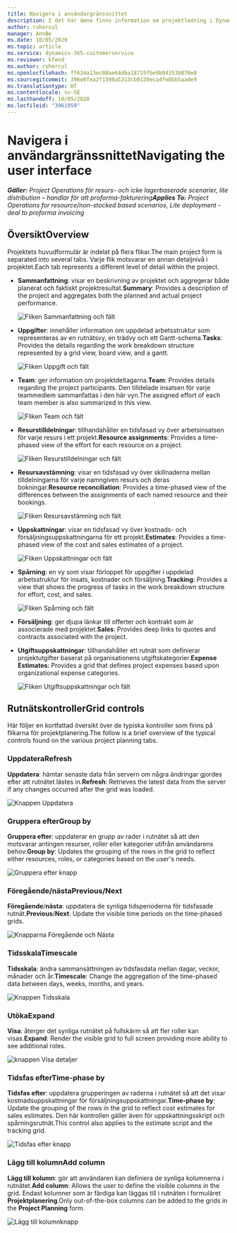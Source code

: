 ```yaml
---
title: Navigera i användargränssnittet
description: I det här ämne finns information om projektledning i Dynamics 365 i projektåtgärder.
author: ruhercul
manager: AnnBe
ms.date: 10/05/2020
ms.topic: article
ms.service: dynamics-365-customerservice
ms.reviewer: kfend
ms.author: ruhercul
ms.openlocfilehash: ff624a13ec88ae64dba18715fbe9b94353b070e8
ms.sourcegitcommit: 396e0fea2f1598a5313cb0128eca4fe0bb5aade9
ms.translationtype: HT
ms.contentlocale: sv-SE
ms.lasthandoff: 10/05/2020
ms.locfileid: "3961959"
---
```

# <a name="navigating-the-user-interface"></a><span data-ttu-id="205e5-103">Navigera i användargränssnittet</span><span class="sxs-lookup"><span data-stu-id="205e5-103">Navigating the user interface</span></span>

<span data-ttu-id="205e5-104">_**Gäller:** Project Operations för resurs- och icke lagerbaserade scenarier, lite distribution – handlar för att proforma-fakturering_</span><span class="sxs-lookup"><span data-stu-id="205e5-104">_**Applies To:** Project Operations for resource/non-stocked based scenarios, Lite deployment - deal to proforma invoicing_</span></span>

## <a name="overview"></a><span data-ttu-id="205e5-105">Översikt</span><span class="sxs-lookup"><span data-stu-id="205e5-105">Overview</span></span>

<span data-ttu-id="205e5-106">Projektets huvudformulär är indelat på flera flikar.</span><span class="sxs-lookup"><span data-stu-id="205e5-106">The main project form is separated into several tabs.</span></span> <span data-ttu-id="205e5-107">Varje flik motsvarar en annan detaljnivå i projektet.</span><span class="sxs-lookup"><span data-stu-id="205e5-107">Each tab represents a different level of detail within the project.</span></span>

- <span data-ttu-id="205e5-108">**Sammanfattning**: visar en beskrivning av projektet och aggregerar både planerat och faktiskt projektresultat.</span><span class="sxs-lookup"><span data-stu-id="205e5-108">**Summary**: Provides a description of the project and aggregates both the planned and actual project performance.</span></span>

    ![Fliken Sammanfattning och fält](media/navigation7.png)

- <span data-ttu-id="205e5-110">**Uppgifter**: innehåller information om uppdelad arbetsstruktur som representeras av en rutnätsvy, en trädvy och ett Gantt-schema.</span><span class="sxs-lookup"><span data-stu-id="205e5-110">**Tasks**: Provides the details regarding the work breakdown structure represented by a grid view, board view, and a gantt.</span></span>

    ![Fliken Uppgift och fält](media/navigation8.png)

- <span data-ttu-id="205e5-112">**Team**: ger information om projektdeltagarna.</span><span class="sxs-lookup"><span data-stu-id="205e5-112">**Team**: Provides details regarding the project participants.</span></span> <span data-ttu-id="205e5-113">Den tilldelade insatsen för varje teammedlem sammanfattas i den här vyn.</span><span class="sxs-lookup"><span data-stu-id="205e5-113">The assigned effort of each team member is also summarized in this view.</span></span>

    ![Fliken Team och fält](media/navigation9.png)

- <span data-ttu-id="205e5-115">**Resurstilldelningar**: tillhandahåller en tidsfasad vy över arbetsinsatsen för varje resurs i ett projekt.</span><span class="sxs-lookup"><span data-stu-id="205e5-115">**Resource assignments**: Provides a time-phased view of the effort for each resource on a project.</span></span>

    ![Fliken Resurstilldelningar och fält](media/navigation10.png)

- <span data-ttu-id="205e5-117">**Resursavstämning**: visar en tidsfasad vy över skillnaderna mellan tilldelningarna för varje namngiven resurs och deras bokningar.</span><span class="sxs-lookup"><span data-stu-id="205e5-117">**Resource reconciliation**: Provides a time-phased view of the differences between the assignments of each named resource and their bookings.</span></span>

    ![Fliken Resursavstämning och fält](media/navigation11.png)

- <span data-ttu-id="205e5-119">**Uppskattningar**: visar en tidsfasad vy över kostnads- och försäljningsuppskattningarna för ett projekt.</span><span class="sxs-lookup"><span data-stu-id="205e5-119">**Estimates**: Provides a time-phased view of the cost and sales estimates of a project.</span></span>

    ![Fliken Uppskattningar och fält](media/navigation12.png)

- <span data-ttu-id="205e5-121">**Spårning**: en vy som visar förloppet för uppgifter i uppdelad arbetsstruktur för insats, kostnader och försäljning.</span><span class="sxs-lookup"><span data-stu-id="205e5-121">**Tracking**: Provides a view that shows the progress of tasks in the work breakdown structure for effort, cost, and sales.</span></span>

    ![Fliken Spårning och fält](media/navigation13.png)

- <span data-ttu-id="205e5-123">**Försäljning**: ger djupa länkar till offerter och kontrakt som är associerade med projektet.</span><span class="sxs-lookup"><span data-stu-id="205e5-123">**Sales**: Provides deep links to quotes and contracts associated with the project.</span></span>

- <span data-ttu-id="205e5-124">**Utgiftsuppskattningar**: tillhandahåller ett rutnät som definierar projektutgifter baserat på organisationens utgiftskategorier.</span><span class="sxs-lookup"><span data-stu-id="205e5-124">**Expense Estimates**: Provides a grid that defines project expenses based upon organizational expense categories.</span></span>

    ![Fliken Utgiftsuppskattningar och fält](media/navigation14.png)

## <a name="grid-controls"></a><span data-ttu-id="205e5-126">Rutnätskontroller</span><span class="sxs-lookup"><span data-stu-id="205e5-126">Grid controls</span></span>

<span data-ttu-id="205e5-127">Här följer en kortfattad översikt över de typiska kontroller som finns på flikarna för projektplanering.</span><span class="sxs-lookup"><span data-stu-id="205e5-127">The follow is a brief overview of the typical controls found on the various project planning tabs.</span></span>

### <a name="refresh"></a><span data-ttu-id="205e5-128">Uppdatera</span><span class="sxs-lookup"><span data-stu-id="205e5-128">Refresh</span></span>

<span data-ttu-id="205e5-129">**Uppdatera**: hämtar senaste data från servern om några ändringar gjordes efter att rutnätet lästes in.</span><span class="sxs-lookup"><span data-stu-id="205e5-129">**Refresh**: Retrieves the latest data from the server if any changes occurred after the grid was loaded.</span></span>

![Knappen Uppdatera](media/navigation7.png)

### <a name="group-by"></a><span data-ttu-id="205e5-131">Gruppera efter</span><span class="sxs-lookup"><span data-stu-id="205e5-131">Group by</span></span>

<span data-ttu-id="205e5-132">**Gruppera efter**: uppdaterar en grupp av rader i rutnätet så att den motsvarar antingen resurser, roller eller kategorier utifrån användarens behov.</span><span class="sxs-lookup"><span data-stu-id="205e5-132">**Group by**: Updates the grouping of the rows in the grid to reflect either resources, roles, or categories based on the user's needs.</span></span>

![Gruppera efter knapp](media/navigation6.png)

### <a name="previousnext"></a><span data-ttu-id="205e5-134">Föregående/nästa</span><span class="sxs-lookup"><span data-stu-id="205e5-134">Previous/Next</span></span>

<span data-ttu-id="205e5-135">**Föregående**/**nästa**: uppdatera de synliga tidsperioderna för tidsfasade rutnät.</span><span class="sxs-lookup"><span data-stu-id="205e5-135">**Previous**/**Next**: Update the visible time periods on the time-phased grids.</span></span>

![Knapparna Föregående och Nästa](media/navigation2.png)

### <a name="timescale"></a><span data-ttu-id="205e5-137">Tidsskala</span><span class="sxs-lookup"><span data-stu-id="205e5-137">Timescale</span></span>

<span data-ttu-id="205e5-138">**Tidsskala**: ändra sammansättningen av tidsfasdata mellan dagar, veckor, månader och år.</span><span class="sxs-lookup"><span data-stu-id="205e5-138">**Timescale**: Change the aggregation of the time-phased data between days, weeks, months, and years.</span></span>

![Knappen Tidsskala](media/navigation3.png)

### <a name="expand"></a><span data-ttu-id="205e5-140">Utöka</span><span class="sxs-lookup"><span data-stu-id="205e5-140">Expand</span></span>

<span data-ttu-id="205e5-141">**Visa**: återger det synliga rutnätet på fullskärm så att fler roller kan visas.</span><span class="sxs-lookup"><span data-stu-id="205e5-141">**Expand**: Render the visible grid to full screen providing more ability to see additional roles.</span></span>

![knappen Visa detaljer](media/navigation4.png)

### <a name="time-phase-by"></a><span data-ttu-id="205e5-143">Tidsfas efter</span><span class="sxs-lookup"><span data-stu-id="205e5-143">Time-phase by</span></span>

<span data-ttu-id="205e5-144">**Tidsfas efter**: uppdatera grupperingen av raderna i rutnätet så att det visar kostnadsuppskattningar för försäljningsuppskattningar.</span><span class="sxs-lookup"><span data-stu-id="205e5-144">**Time-phase by**: Update the grouping of the rows in the grid to reflect cost estimates for sales estimates.</span></span> <span data-ttu-id="205e5-145">Den här kontrollen gäller även för uppskattningsskript och spårningsrutnät.</span><span class="sxs-lookup"><span data-stu-id="205e5-145">This control also applies to the estimate script and the tracking grid.</span></span>

![Tidsfas efter knapp](media/navigation0.png)

### <a name="add-column"></a><span data-ttu-id="205e5-147">Lägg till kolumn</span><span class="sxs-lookup"><span data-stu-id="205e5-147">Add column</span></span>

<span data-ttu-id="205e5-148">**Lägg till kolumn**: gör att användaren kan definiera de synliga kolumnerna i rutnätet.</span><span class="sxs-lookup"><span data-stu-id="205e5-148">**Add column**: Allows the user to define the visible columns in the grid.</span></span> <span data-ttu-id="205e5-149">Endast kolumner som är färdiga kan läggas till i rutnäten i formuläret **Projektplanering**.</span><span class="sxs-lookup"><span data-stu-id="205e5-149">Only out-of-the-box columns can be added to the grids in the **Project Planning** form.</span></span>

![Lägg till kolumnknapp](media/navigation5.png)
